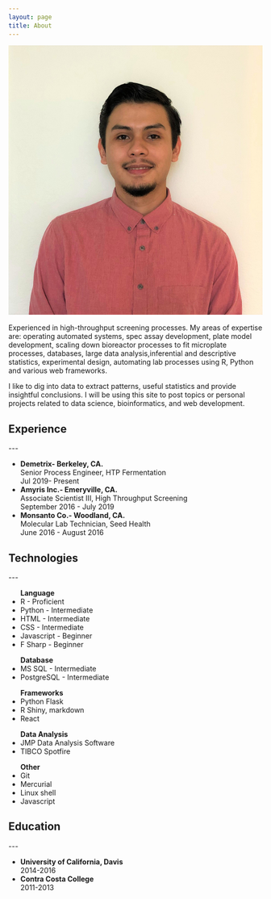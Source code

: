 ```yaml
---
layout: page
title: About
---
```

<head>
	<link rel="stylesheet" type="text/css" href="/css/aboutme.css"> 
</head>
<img class= "silvio_photo" src="/img/silvio_ortiz.jpg" />
<p>Experienced in high-throughput screening processes. My areas of expertise are: operating automated systems, spec assay development, plate model development, scaling down bioreactor processes to fit microplate processes, databases, large data analysis,inferential and descriptive statistics, experimental design, automating lab processes using R, Python and various web frameworks.</p>
<p> I like to dig into data to extract patterns, useful statistics and provide insightful conclusions.
 I will be using this site to post topics or personal projects related to data science, bioinformatics, and web development. </p>

<h2>Experience</h2>
---
<ul>
<li><b>Demetrix- Berkeley, CA.</b></li> 
  Senior Process Engineer, HTP Fermentation 
    <div class = "resume_date">Jul 2019- Present</div>  
<li><b>Amyris Inc.- Emeryville, CA.</b></li>
  Associate Scientist III,  High Throughput Screening
    <div class = "resume_date">September 2016 - July 2019</div>  
<li><b>Monsanto Co.- Woodland, CA.</b></li>
  Molecular Lab Technician, Seed Health 
    <div class = "resume_date">June 2016 - August 2016</div>  
</ul>

<h2>Technologies</h2>  
---
<ul>
<b>Language</b>
  <li>R - Proficient</li>
  <li>Python - Intermediate</li>
  <li>HTML - Intermediate</li>
  <li>CSS - Intermediate</li>
  <li>Javascript - Beginner</li>
  <li>F Sharp - Beginner  </li>
</ul>
<ul>
<b>Database</b>
  <li>MS SQL - Intermediate</li>
  <li>PostgreSQL - Intermediate </li> 
</ul>
<ul>
<b>Frameworks</b>
  <li>Python Flask</li>
  <li>R Shiny, markdown</li>
  <li>React</li>
</ul>
<ul>
<b>Data Analysis </b>
  <li>JMP Data Analysis Software</li>
  <li>TIBCO Spotfire</li>
</ul>
<ul>
<b>Other</b>
  <li>Git</li>
  <li>Mercurial</li>
  <li>Linux shell</li>
  <li>Javascript</li>
</ul>

<h2>Education</h2>
---
<ul>
<li><b>University of California, Davis</b></li>
<div class = "resume_date">2014-2016</div>  
<li><b>Contra Costa College</b></li>
<div class = "resume_date">2011-2013</div>  
</ul>



